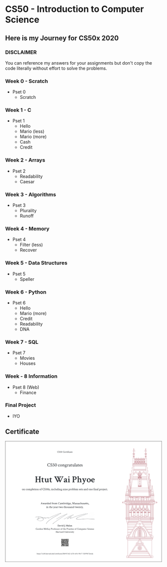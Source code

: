 # CS50 - Introduction to Computer Science

## Here is my Journey for CS50x 2020
### DISCLAIMER
You can reference my answers for your assignments but don't copy the code literally without effort to solve the problems. 

### Week 0 - Scratch
- Pset 0
  - Scratch

### Week 1 - C
- Pset 1
  - Hello
  - Mario (less)
  - Mario (more)
  - Cash
  - Credit

### Week 2 - Arrays
- Pset 2
  - Readability
  - Caesar

### Week 3 - Algorithms
- Pset 3
  - Plurality
  - Runoff

### Week 4 - Memory
- Pset 4
  - Filter (less)
  - Recover

### Week 5 - Data Structures
- Pset 5
  - Speller

### Week 6 - Python
- Pset 6
  - Hello
  - Mario (more)
  - Credit
  - Readability
  - DNA

### Week 7 - SQL
- Pset 7
  - Movies
  - Houses

### Week - 8 Information
- Pset 8 (Web)
  - Finance

### Final Project
- IYO

## Certificate
![Certificate](Certificate.png)
